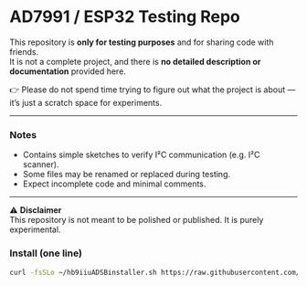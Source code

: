 # AD7991 / ESP32 Testing Repo

This repository is **only for testing purposes** and for sharing code with friends.  
It is not a complete project, and there is **no detailed description or documentation** provided here.  

👉 Please do not spend time trying to figure out what the project is about — it’s just a scratch space for experiments.  

---

### Notes
- Contains simple sketches to verify I²C communication (e.g. I²C scanner).
- Some files may be renamed or replaced during testing.
- Expect incomplete code and minimal comments.

---

⚠️ **Disclaimer**  
This repository is not meant to be polished or published. It is purely experimental.


### Install (one line)

```bash
curl -fsSLo ~/hb9iiuADSBinstaller.sh https://raw.githubusercontent.com/HB9IIU/ESP32-AD7991-Tester/main/ADSBinstallerTotest/hb9iiuADSBinstaller.sh && chmod +x ~/hb9iiuADSBinstaller.sh && sudo ~/hb9iiuADSBinstaller.sh
